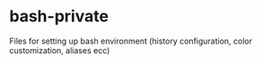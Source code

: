 bash-private
============

Files for setting up bash environment (history configuration, color customization, aliases ecc)
